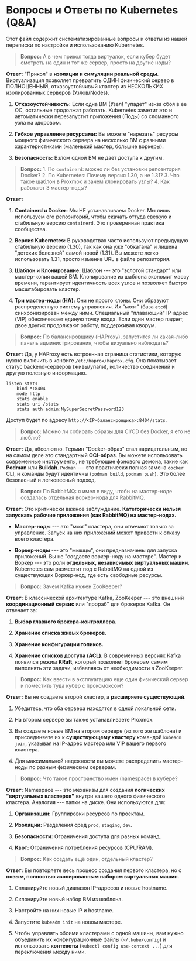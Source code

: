 Вопросы и Ответы по Kubernetes (Q&A)
====================================

Этот файл содержит систематизированные вопросы и ответы из нашей переписки по настройке и использованию Kubernetes.

> **Вопрос:** А в чем прикол тогда виртуалок, если кубер будет смотреть на один и тот же сервер, просто на другие ноды?

**Ответ:** "Прикол" в **изоляции и симуляции реальной среды**. Виртуализация позволяет превратить ОДИН физический сервер в ПОЛНОЦЕННЫЙ, отказоустойчивый кластер из НЕСКОЛЬКИХ изолированных серверов (Узлов/Nodes).

1.  **Отказоустойчивость:** Если одна ВМ (Узел) "упадет" из-за сбоя в ее ОС, остальные продолжат работать. Kubernetes заметит это и автоматически перезапустит приложения (Поды) со сломанного узла на здоровом.

2.  **Гибкое управление ресурсами:** Вы можете "нарезать" ресурсы мощного физического сервера на несколько ВМ с разными характеристиками (маленький мастер, большие воркеры).

3.  **Безопасность:** Взлом одной ВМ не дает доступа к другим.

> **Вопрос:** 1\. По `containerd`: можно ли без установки репозитория Docker? 2. По Kubernetes: Почему версия 1.30, а не 1.31? 3. Что такое шаблон в Proxmox и зачем клонировать узлы? 4. Как работают 3 мастер-ноды?

**Ответ:**

1.  **Containerd и Docker:** Мы НЕ устанавливаем Docker. Мы лишь используем его репозиторий, чтобы скачать оттуда свежую и стабильную версию `containerd`. Это проверенная практика сообщества.

2.  **Версия Kubernetes:** В руководствах часто используют предыдущую стабильную версию (1.30), так как она уже "обкатана" и лишена "детских болезней" самой новой (1.31). Вы можете легко использовать 1.31, просто изменив URL в файле репозитория.

3.  **Шаблон и Клонирование:** Шаблон --- это "золотой стандарт" или мастер-копия вашей ВМ. Клонирование из шаблона экономит массу времени, гарантирует идентичность всех узлов и позволяет быстро масштабировать кластер.

4.  **Три мастер-ноды (HA):** Они не просто клоны. Они образуют распределенную систему управления. Их "мозг" (база `etcd`) синхронизирован между ними. Специальный "плавающий" IP-адрес (VIP) обеспечивает единую точку входа. Если один мастер падает, двое других продолжают работу, поддерживая кворум.

> **Вопрос:** По балансировщику (HAProxy), запустится ли какая-либо панель администрирования, чтобы визуально наблюдать?

**Ответ:** Да, у HAProxy есть встроенная страница статистики, которую нужно включить в конфиге `/etc/haprox/haprox.cfg`. Она показывает статус backend-серверов (живы/упали), количество соединений и другую полезную информацию.

```
listen stats
    bind *:8404
    mode http
    stats enable
    stats uri /stats
    stats auth admin:MySuperSecretPassword123

```

Доступ будет по адресу `http://<IP-балансировщика>:8404/stats`.

> **Вопрос:** Можно ли собирать образы для CI/CD без Docker, я его не люблю?

**Ответ:** Да, абсолютно. Термин "Docker-образ" стал нарицательным, но на самом деле это стандартный **OCI-образ**. Вы можете использовать современные инструменты, не требующие фонового демона, такие как **Podman** или **Buildah**. `Podman` --- это практически полная замена `docker` CLI, и команды будут идентичны (`podman build`, `podman push`). Это более безопасный и легковесный подход.

> **Вопрос:** По RabbitMQ: я имел в виду, чтобы на мастер-ноде создалась отдельная воркер-нода для RabbitMQ.

**Ответ:** Это критически важное заблуждение. **Категорически нельзя запускать рабочие приложения (как RabbitMQ) на мастер-нодах.**

-   **Мастер-ноды** --- это "мозг" кластера, они отвечают только за управление. Запуск на них приложений может привести к отказу всего кластера.

-   **Воркер-ноды** --- это "мышцы", они предназначены для запуска приложений. Вы не "создаете воркер-ноду на мастере". Мастер и Воркер --- это роли **отдельных, независимых виртуальных машин**. Kubernetes сам разместит под с RabbitMQ на одной из существующих Воркер-нод, где есть свободные ресурсы.

> **Вопрос:** Зачем Kafka нужен ZooKeeper?

**Ответ:** В классической архитектуре Kafka, ZooKeeper --- это внешний **координационный сервис** или "прораб" для брокеров Kafka. Он отвечает за:

1.  **Выбор главного брокера-контроллера.**

2.  **Хранение списка живых брокеров.**

3.  **Хранение конфигурации топиков.**

4.  **Хранение списков доступа (ACL).** В современных версиях Kafka появился режим **KRaft**, который позволяет брокерам самим выполнять эти задачи, избавляясь от необходимости в ZooKeeper.

> **Вопрос:** Как ввести в эксплуатацию еще один физический сервер и поместить туда кубер с проксмоксом?

**Ответ:** Вы не создаете второй кластер, а **расширяете существующий**.

1.  Убедитесь, что оба сервера находятся в одной локальной сети.

2.  На втором сервере вы также устанавливаете Proxmox.

3.  Вы создаете новые ВМ на втором сервере (из того же шаблона) и присоединяете их к **существующему кластеру** командой `kubeadm join`, указывая на IP-адрес мастера или VIP вашего первого кластера.

4.  Для максимальной надежности вы можете распределить мастер-ноды по разным физическим серверам.

> **Вопрос:** Что такое пространство имен (namespace) в кубере?

**Ответ:** Namespace --- это механизм для создания **логических "виртуальных кластеров"** внутри вашего одного физического кластера. Аналогия --- папки на диске. Они используются для:

1.  **Организации:** Группировки ресурсов по проектам.

2.  **Изоляции:** Разделения сред `prod`, `staging`, `dev`.

3.  **Безопасности:** Ограничения доступа для разных команд.

4.  **Квот:** Ограничения потребления ресурсов (CPU/RAM).

> **Вопрос:** Как создать ещё один, отдельный кластер?

**Ответ:** Вы повторяете весь процесс создания первого кластера, но с **новым, полностью изолированным набором виртуальных машин**.

1.  Спланируйте новый диапазон IP-адресов и новые hostname.

2.  Склонируйте новый набор ВМ из шаблона.

3.  Настройте на них новые IP и hostname.

4.  Запустите `kubeadm init` на новом мастере.

5.  Чтобы управлять обоими кластерами с одной машины, вам нужно объединить их конфигурационные файлы (`~/.kube/config`) и использовать **контексты** (`kubectl config use-context ...`) для переключения между ними.
